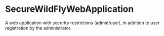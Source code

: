 # SecureWildFlyWebApplication
A web application with security restrictions (admin/user), in addition to user registration by the administrator.
